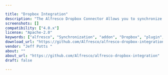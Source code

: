 ```yaml
---

title: "Dropbox Integration"
description: "The Alfresco Dropbox Connector Allows you to synchronize files between Alfresco and Dropbox. This Add-On will not yet work with Alfresco Community 4.0.d/4.0.e because it has some dependencies that are not yet in an official Community release. It will hopefully work with the next release of Community Edition. Owner Jeff Potts ‌ Versions Enterprise 4.0.x License Type Apache Project Page GitHub - Alfresco/alfresco-dropbox-integration: Automatically exported from code.google.com/p/alfresco-dropbox-integrati… Download Page Tags Dropbox, Synchronization, Integration Component Type Integration Extension Points Installation AMP Products Repository, Share Web Client"
screenshots: []
compatibility: ["4.0.x"]
license: "Apache-2.0"
keywords: ["alfresco", "Synchronization", "addon", "Dropbox", "plugin", "community", "Integration"]
download_url: "https://github.com/Alfresco/alfresco-dropbox-integration"
vendor: "Jeff Potts ‌"
about: ""
about_url: "https://github.com/Alfresco/alfresco-dropbox-integration"
draft: false

---
```

